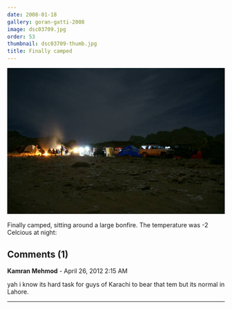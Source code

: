 ```yaml
---
date: 2008-01-18
gallery: goran-gatti-2008
image: dsc03709.jpg
order: 53
thumbnail: dsc03709-thumb.jpg
title: Finally camped
---
```


![Finally camped](./dsc03709.jpg)

Finally camped, sitting around a large bonfire. The temperature was -2 Celcious at night:

<div id="comments">

## Comments (1)

**Kamran Mehmod** - April 26, 2012  2:15 AM

yah i know its hard task for guys of Karachi to bear that tem but its normal in Lahore.

---

</div>